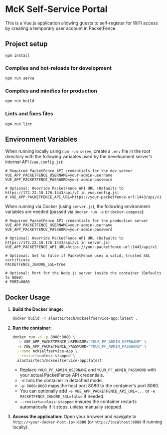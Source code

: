 # McK Self-Service Portal

This is a Vue.js application allowing guests to self-register for WiFi access by creating a temporary user account in PacketFence.

## Project setup
```
npm install
```

### Compiles and hot-reloads for development
```
npm run serve
```

### Compiles and minifies for production
```
npm run build
```

### Lints and fixes files
```
npm run lint
```

## Environment Variables

When running locally using `npm run serve`, create a `.env` file in the root directory with the following variables used by the development server's internal API (`vue.config.js`):

```dotenv
# Required PacketFence API credentials for the dev server
VUE_APP_PACKETFENCE_USERNAME=your-admin-username
VUE_APP_PACKETFENCE_PASSWORD=your-admin-password

# Optional: Override PacketFence API URL (Defaults to https://172.22.10.176:1443/api/v1 in vue.config.js)
# VUE_APP_PACKETFENCE_API_URL=https://your-packetfence-url:1443/api/v1 
```

When running via Docker (using `server.js`), the following environment variables are needed (passed via `docker run -e` or `docker-compose`):

```dotenv
# Required PacketFence API credentials for the production server
VUE_APP_PACKETFENCE_USERNAME=your-admin-username
VUE_APP_PACKETFENCE_PASSWORD=your-admin-password

# Optional: Override PacketFence API URL (Defaults to https://172.22.10.176:1443/api/v1 in server.js)
VUE_APP_PACKETFENCE_API_URL=https://your-packetfence-url:1443/api/v1

# Optional: Set to false if PacketFence uses a valid, trusted SSL certificate
PACKETFENCE_IGNORE_SSL=true 

# Optional: Port for the Node.js server inside the container (Defaults to 8080)
# PORT=8080
```

## Docker Usage

1.  **Build the Docker image:**
    ```bash
    docker build -t alastairtech/mckselfservice-app:latest .
    ```

2.  **Run the container:**
    ```bash
    docker run -d -p 8080:8080 \
      -e VUE_APP_PACKETFENCE_USERNAME="YOUR_PF_ADMIN_USERNAME" \
      -e VUE_APP_PACKETFENCE_PASSWORD="YOUR_PF_ADMIN_PASSWORD" \
      --name mckselfservice-app \
      --restart=unless-stopped \
      alastairtech/mckselfservice-app:latest
    ```
    *   Replace `YOUR_PF_ADMIN_USERNAME` and `YOUR_PF_ADMIN_PASSWORD` with your actual PacketFence API credentials.
    *   `-d` runs the container in detached mode.
    *   `-p 8080:8080` maps the host port 8080 to the container's port 8080.
    *   You can optionally add `-e VUE_APP_PACKETFENCE_API_URL=...` or `-e PACKETFENCE_IGNORE_SSL=false` if needed.
    *   `--restart=unless-stopped` ensures the container restarts automatically if it stops, unless manually stopped.

3.  **Access the application:**
    Open your browser and navigate to `http://<your-docker-host-ip>:8080` (or `http://localhost:8080` if running locally). 
